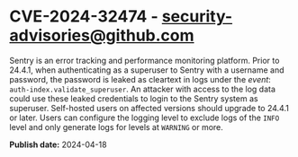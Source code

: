 # CVE-2024-32474 - security-advisories@github.com

Sentry is an error tracking and performance monitoring platform. Prior to 24.4.1, when authenticating as a superuser to Sentry with a username and password, the password is leaked as cleartext in logs under the _event_: `auth-index.validate_superuser`. An attacker with access to the log data could use these leaked credentials to login to the Sentry system as superuser. Self-hosted users on affected versions should upgrade to 24.4.1 or later. Users can configure the logging level to exclude logs of the `INFO` level and only generate logs for levels at `WARNING` or more.

**Publish date:** 2024-04-18
